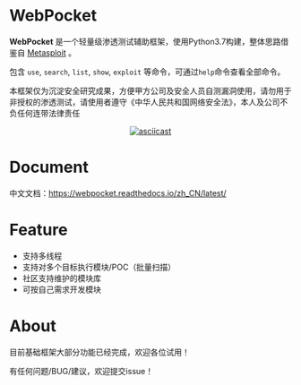 # WebPocket

**WebPocket** 是一个轻量级渗透测试辅助框架，使用Python3.7构建，整体思路借鉴自 [Metasploit](https://www.metasploit.com/) 。

包含 `use`, `search`, `list`, `show`, `exploit` 等命令，可通过`help`命令查看全部命令。

本框架仅为沉淀安全研究成果，方便甲方公司及安全人员自测漏洞使用，请勿用于非授权的渗透测试，请使用者遵守《中华人民共和国网络安全法》，本人及公司不负任何连带法律责任

<center>
 
[![asciicast](https://asciinema.org/a/raZSJd6UnpwhR2w3uGlBgwvgA.svg)](https://asciinema.org/a/raZSJd6UnpwhR2w3uGlBgwvgA)

</center>

# Document

中文文档：https://webpocket.readthedocs.io/zh_CN/latest/

# Feature

 - 支持多线程
 - 支持对多个目标执行模块/POC（批量扫描）
 - 社区支持维护的模块库
 - 可按自己需求开发模块

# About

目前基础框架大部分功能已经完成，欢迎各位试用！

有任何问题/BUG/建议，欢迎提交issue！
